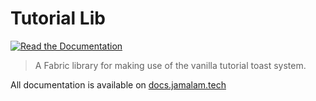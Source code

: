 # Tutorial Lib

[![Read the Documentation](https://cdn.jsdelivr.net/npm/@intergrav/devins-badges@2/assets/cozy/documentation/ghpages_vector.svg)](https://docs.jamalam.tech/tutorial-lib/about/)

> A Fabric library for making use of the vanilla tutorial toast system.

All documentation is available on [docs.jamalam.tech](https://docs.jamalam.tech/tutorial-lib/about/)
